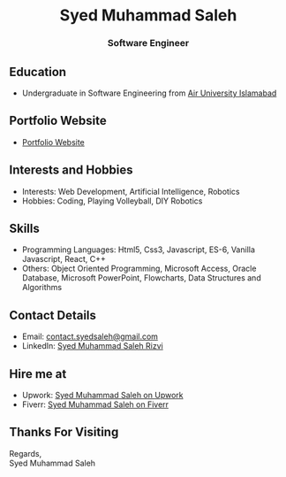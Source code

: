 <!-- Name and Profession -->
<h1 align="center">Syed Muhammad Saleh</h1>
<h3 align="center">Software Engineer</h3>

<!-- Education -->
## Education
- Undergraduate in Software Engineering from [Air University Islamabad](https://au.edu.pk)

<!-- Portfolio Website -->
## Portfolio Website
- [Portfolio Website](https://rizvisoft.netlify.app)

<!-- Interests and Hobbies -->
## Interests and Hobbies
- Interests: Web Development, Artificial Intelligence, Robotics
- Hobbies: Coding, Playing Volleyball, DIY Robotics

<!-- Skills -->
## Skills
- Programming Languages: Html5, Css3, Javascript, ES-6, Vanilla Javascript, React, C++
- Others: Object Oriented Programming, Microsoft Access, Oracle Database, Microsoft PowerPoint, Flowcharts, Data Structures and Algorithms

<!-- Contact Details -->
## Contact Details
- Email: [contact.syedsaleh@gmail.com](mailto:contact.syedsaleh@gmail.com)
- LinkedIn: [Syed Muhammad Saleh Rizvi](https://www.linkedin.com/in/syed-muhammad-saleh-rizvi)

<!-- Hire me at -->
## Hire me at
- Upwork: [Syed Muhammad Saleh on Upwork](https://www.upwork.com/freelancers/~01227483e76bdf54df)
- Fiverr: [Syed Muhammad Saleh on Fiverr](https://www.fiverr.com/smsaleh199)

<!-- Thank you message -->
## Thanks For Visiting
Regards,  
Syed Muhammad Saleh
